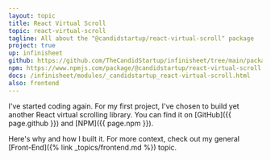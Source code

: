 ```yaml
---
layout: topic
title: React Virtual Scroll
topic: react-virtual-scroll
tagline: All about the "@candidstartup/react-virtual-scroll" package
project: true
up: infinisheet
github: https://github.com/TheCandidStartup/infinisheet/tree/main/packages/react-virtual-scroll
npm: https://www.npmjs.com/package/@candidstartup/react-virtual-scroll
docs: /infinisheet/modules/_candidstartup_react-virtual-scroll.html
also: frontend
---
```


I've started coding again. For my first project, I've chosen to build yet another React virtual scrolling library. You can find it on [GitHub]({{ page.github }}) and [NPM]({{ page.npm }}). 

Here's why and how I built it. For more context, check out my general [Front-End]({% link _topics/frontend.md %}) topic. 

